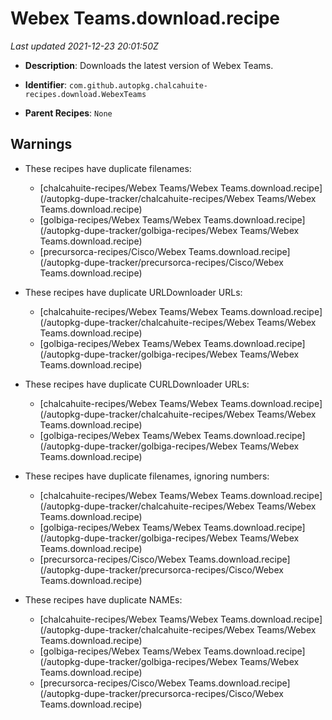 # Webex Teams.download.recipe

_Last updated 2021-12-23 20:01:50Z_

- **Description**: Downloads the latest version of Webex Teams.

- **Identifier**: `com.github.autopkg.chalcahuite-recipes.download.WebexTeams`

- **Parent Recipes**: `None`


## Warnings

- These recipes have duplicate filenames:
    - [chalcahuite-recipes/Webex Teams/Webex Teams.download.recipe](/autopkg-dupe-tracker/chalcahuite-recipes/Webex Teams/Webex Teams.download.recipe)
    - [golbiga-recipes/Webex Teams/Webex Teams.download.recipe](/autopkg-dupe-tracker/golbiga-recipes/Webex Teams/Webex Teams.download.recipe)
    - [precursorca-recipes/Cisco/Webex Teams.download.recipe](/autopkg-dupe-tracker/precursorca-recipes/Cisco/Webex Teams.download.recipe)

- These recipes have duplicate URLDownloader URLs:
    - [chalcahuite-recipes/Webex Teams/Webex Teams.download.recipe](/autopkg-dupe-tracker/chalcahuite-recipes/Webex Teams/Webex Teams.download.recipe)
    - [golbiga-recipes/Webex Teams/Webex Teams.download.recipe](/autopkg-dupe-tracker/golbiga-recipes/Webex Teams/Webex Teams.download.recipe)

- These recipes have duplicate CURLDownloader URLs:
    - [chalcahuite-recipes/Webex Teams/Webex Teams.download.recipe](/autopkg-dupe-tracker/chalcahuite-recipes/Webex Teams/Webex Teams.download.recipe)
    - [golbiga-recipes/Webex Teams/Webex Teams.download.recipe](/autopkg-dupe-tracker/golbiga-recipes/Webex Teams/Webex Teams.download.recipe)

- These recipes have duplicate filenames, ignoring numbers:
    - [chalcahuite-recipes/Webex Teams/Webex Teams.download.recipe](/autopkg-dupe-tracker/chalcahuite-recipes/Webex Teams/Webex Teams.download.recipe)
    - [golbiga-recipes/Webex Teams/Webex Teams.download.recipe](/autopkg-dupe-tracker/golbiga-recipes/Webex Teams/Webex Teams.download.recipe)
    - [precursorca-recipes/Cisco/Webex Teams.download.recipe](/autopkg-dupe-tracker/precursorca-recipes/Cisco/Webex Teams.download.recipe)

- These recipes have duplicate NAMEs:
    - [chalcahuite-recipes/Webex Teams/Webex Teams.download.recipe](/autopkg-dupe-tracker/chalcahuite-recipes/Webex Teams/Webex Teams.download.recipe)
    - [golbiga-recipes/Webex Teams/Webex Teams.download.recipe](/autopkg-dupe-tracker/golbiga-recipes/Webex Teams/Webex Teams.download.recipe)
    - [precursorca-recipes/Cisco/Webex Teams.download.recipe](/autopkg-dupe-tracker/precursorca-recipes/Cisco/Webex Teams.download.recipe)